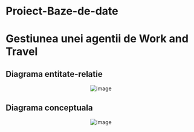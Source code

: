 # Proiect-Baze-de-date

<h1>Gestiunea unei agentii de Work and Travel</h1>

<h2>Diagrama entitate-relatie</h2>

<div align="center">  
  <img alt="image" src="https://github.com/nicoletaiova25/Proiect-Baze-de-date/assets/148574222/e0eed60c-6431-474d-bc69-8dda7bfd6819">
</div>

<h2>Diagrama conceptuala</h2>

<div align="center">  
  <img alt="image" src="https://github.com/nicoletaiova25/Proiect-Baze-de-date/assets/148574222/74c716a1-8cfc-4490-b4f0-4ef9c4cdd221">
</div>


